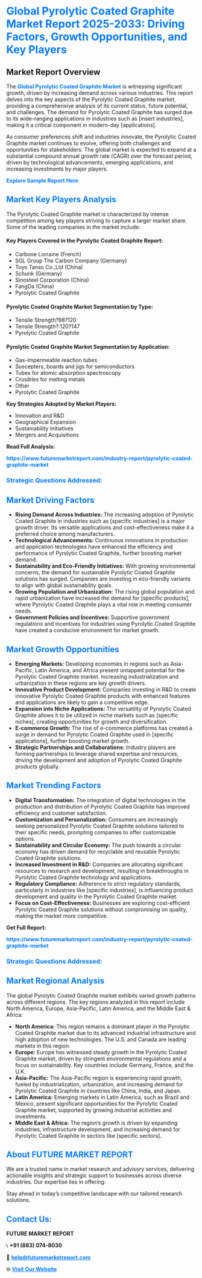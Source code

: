 <h1 style="color: #007BFF;">Global Pyrolytic Coated Graphite Market Report 2025-2033: Driving Factors, Growth Opportunities, and Key Players</h1>

<section id="overview">
<h2>Market Report Overview</h2>
<p>The <a href="https://www.futuremarketreport.com/industry-report/pyrolytic-coated-graphite-market" style="color: #007BFF; text-decoration: none;"><strong>Global Pyrolytic Coated Graphite Market</strong></a> is witnessing significant growth, driven by increasing demand across various industries. This report delves into the key aspects of the Pyrolytic Coated Graphite market, providing a comprehensive analysis of its current status, future potential, and challenges. The demand for Pyrolytic Coated Graphite has surged due to its wide-ranging applications in industries such as [insert industries], making it a critical component in modern-day [applications].</p>
<p>As consumer preferences shift and industries innovate, the Pyrolytic Coated Graphite market continues to evolve, offering both challenges and opportunities for stakeholders. The global market is expected to expand at a substantial compound annual growth rate (CAGR) over the forecast period, driven by technological advancements, emerging applications, and increasing investments by major players.</p>
</section>

<section id="overview">
<p><a href="https://www.futuremarketreport.com/request-sample/reportId=106847" style="color: #007BFF; text-decoration: none;"><strong>Explore Sample Report Here</strong></a></p>
</section>

<section id="key-players">
<h2 style="color: #007BFF;">Market Key Players Analysis</h2>
<p>The Pyrolytic Coated Graphite market is characterized by intense competition among key players striving to capture a larger market share. Some of the leading companies in the market include:</p>
<h4>Key Players Covered in the Pyrolytic Coated Graphite Report:</h4>
<ul><li>Carbone Lorraine (French)</li><li>SGL Group The Carbon Company (Germany)</li><li>Toyo Tanso Co.,Ltd (China)</li><li>Schunk (Germany)</li><li>Sinosteel Corporation (China)</li><li>FangDa (China)</li><li>Pyrolytic Coated Graphite</li></ul>
<h4>Pyrolytic Coated Graphite Market Segmentation by Type:</h4>
<ul><li>Tensile Strength?98?120</li><li>Tensile Strength?:120?147</li><li>Pyrolytic Coated Graphite</li></ul>

<h4>Pyrolytic Coated Graphite Market Segmentation by Application:</h4>
<ul><li>Gas-impermeable reaction tubes</li><li>Suscepters, boards and jigs for semiconductors</li><li>Tubes for atomic absorption spectroscopy</li><li>Crusibles for melting metals</li><li>Other</li><li>Pyrolytic Coated Graphite</li></ul>
<p><strong>Key Strategies Adopted by Market Players:</strong></p>
<ul>
<li>Innovation and R&D</li>
<li>Geographical Expansion</li>
<li>Sustainability Initiatives</li>
<li>Mergers and Acquisitions</li>
</ul>
</section>

<section>
<p><strong>Read Full Analysis: </strong></p><a href="https://www.futuremarketreport.com/industry-report/pyrolytic-coated-graphite-market" style="color: #007BFF; text-decoration: none;"><strong>https://www.futuremarketreport.com/industry-report/pyrolytic-coated-graphite-market</strong></a>
<h3 style="color: #007BFF;">Strategic Questions Addressed:</h3>
</section>

<section id="driving-factors">
<h2 style="color: #007BFF;">Market Driving Factors</h2>
<ul>
<li><strong>Rising Demand Across Industries:</strong> The increasing adoption of Pyrolytic Coated Graphite in industries such as [specific industries] is a major growth driver. Its versatile applications and cost-effectiveness make it a preferred choice among manufacturers.</li>
<li><strong>Technological Advancements:</strong> Continuous innovations in production and application technologies have enhanced the efficiency and performance of Pyrolytic Coated Graphite, further boosting market demand.</li>
<li><strong>Sustainability and Eco-Friendly Initiatives:</strong> With growing environmental concerns, the demand for sustainable Pyrolytic Coated Graphite solutions has surged. Companies are investing in eco-friendly variants to align with global sustainability goals.</li>
<li><strong>Growing Population and Urbanization:</strong> The rising global population and rapid urbanization have increased the demand for [specific products], where Pyrolytic Coated Graphite plays a vital role in meeting consumer needs.</li>
<li><strong>Government Policies and Incentives:</strong> Supportive government regulations and incentives for industries using Pyrolytic Coated Graphite have created a conducive environment for market growth.</li>
</ul>
</section>

<section id="growth-opportunities">
<h2 style="color: #007BFF;">Market Growth Opportunities</h2>
<ul>
<li><strong>Emerging Markets:</strong> Developing economies in regions such as Asia-Pacific, Latin America, and Africa present untapped potential for the Pyrolytic Coated Graphite market. Increasing industrialization and urbanization in these regions are key growth drivers.</li>
<li><strong>Innovative Product Development:</strong> Companies investing in R&D to create innovative Pyrolytic Coated Graphite products with enhanced features and applications are likely to gain a competitive edge.</li>
<li><strong>Expansion into Niche Applications:</strong> The versatility of Pyrolytic Coated Graphite allows it to be utilized in niche markets such as [specific niches], creating opportunities for growth and diversification.</li>
<li><strong>E-commerce Growth:</strong> The rise of e-commerce platforms has created a surge in demand for Pyrolytic Coated Graphite used in [specific applications], further boosting market growth.</li>
<li><strong>Strategic Partnerships and Collaborations:</strong> Industry players are forming partnerships to leverage shared expertise and resources, driving the development and adoption of Pyrolytic Coated Graphite products globally.</li>
</ul>
</section>

<section id="trending-factors">
<h2 style="color: #007BFF;">Market Trending Factors</h2>
<ul>
<li><strong>Digital Transformation:</strong> The integration of digital technologies in the production and distribution of Pyrolytic Coated Graphite has improved efficiency and customer satisfaction.</li>
<li><strong>Customization and Personalization:</strong> Consumers are increasingly seeking personalized Pyrolytic Coated Graphite solutions tailored to their specific needs, prompting companies to offer customizable options.</li>
<li><strong>Sustainability and Circular Economy:</strong> The push towards a circular economy has driven demand for recyclable and reusable Pyrolytic Coated Graphite solutions.</li>
<li><strong>Increased Investment in R&D:</strong> Companies are allocating significant resources to research and development, resulting in breakthroughs in Pyrolytic Coated Graphite technology and applications.</li>
<li><strong>Regulatory Compliance:</strong> Adherence to strict regulatory standards, particularly in industries like [specific industries], is influencing product development and quality in the Pyrolytic Coated Graphite market.</li>
<li><strong>Focus on Cost-Effectiveness:</strong> Businesses are exploring cost-efficient Pyrolytic Coated Graphite solutions without compromising on quality, making the market more competitive.</li>
</ul>
</section>

<section>
<p><strong>Get Full Report: </strong></p><a href="https://www.futuremarketreport.com/industry-report/pyrolytic-coated-graphite-market" style="color: #007BFF; text-decoration: none;"><strong>https://www.futuremarketreport.com/industry-report/pyrolytic-coated-graphite-market</strong></a>
<h3 style="color: #007BFF;">Strategic Questions Addressed:</h3>
</section>


<section id="regional-analysis">
<h2 style="color: #007BFF;">Market Regional Analysis</h2>
<p>The global Pyrolytic Coated Graphite market exhibits varied growth patterns across different regions. The key regions analyzed in this report include North America, Europe, Asia-Pacific, Latin America, and the Middle East & Africa:</p>
<ul>
<li><strong>North America:</strong> This region remains a dominant player in the Pyrolytic Coated Graphite market due to its advanced industrial infrastructure and high adoption of new technologies. The U.S. and Canada are leading markets in this region.</li>
<li><strong>Europe:</strong> Europe has witnessed steady growth in the Pyrolytic Coated Graphite market, driven by stringent environmental regulations and a focus on sustainability. Key countries include Germany, France, and the U.K.</li>
<li><strong>Asia-Pacific:</strong> The Asia-Pacific region is experiencing rapid growth, fueled by industrialization, urbanization, and increasing demand for Pyrolytic Coated Graphite in countries like China, India, and Japan.</li>
<li><strong>Latin America:</strong> Emerging markets in Latin America, such as Brazil and Mexico, present significant opportunities for the Pyrolytic Coated Graphite market, supported by growing industrial activities and investments.</li>
<li><strong>Middle East & Africa:</strong> The region’s growth is driven by expanding industries, infrastructure development, and increasing demand for Pyrolytic Coated Graphite in sectors like [specific sectors].</li>
</ul>
</section>

<footer>
<h2 style="color: #007BFF;">About FUTURE MARKET REPORT</h2>
<p>We are a trusted name in market research and advisory services, delivering actionable insights and strategic support to businesses across diverse industries. Our expertise lies in offering:</p>

<p>Stay ahead in today’s competitive landscape with our tailored research solutions.</p>

<h2 style="color: #007BFF;">Contact Us:</h2>
<p><strong>FUTURE MARKET REPORT</strong></p>
<p>📞 <strong>+91 (883) 074-8030</strong></p>
<p>📧 <strong><a href="mailto:help@futuremarketreport.com" style="color: #007BFF;">help@futuremarketreport.com</a></strong></p>
<p>🌐 <strong><a href="https://www.futuremarketreport.com/" style="color: #007BFF;">Visit Our Website</a></strong></p>
</footer>
